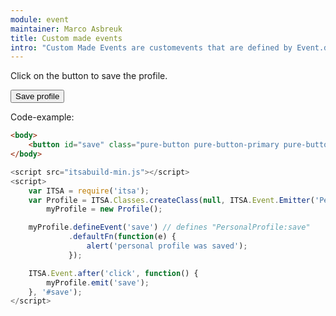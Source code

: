 ```yaml
---
module: event
maintainer: Marco Asbreuk
title: Custom made events
intro: "Custom Made Events are customevents that are defined by Event.defineEvent(). They differ from DOM-events in a way that they have to be defined manually by the programmer; DOM-events are customevents which are created automaticly."
---
```


Click on the button to save the profile.

<button id="save" class="pure-button pure-button-primary pure-button-bordered">Save profile</button>

Code-example:

```html
<body>
    <button id="save" class="pure-button pure-button-primary pure-button-bordered">Save profile</button>
</body>
```

```js
<script src="itsabuild-min.js"></script>
<script>
    var ITSA = require('itsa');
    var Profile = ITSA.Classes.createClass(null, ITSA.Event.Emitter('PersonalProfile')),
        myProfile = new Profile();

    myProfile.defineEvent('save') // defines "PersonalProfile:save"
             .defaultFn(function(e) {
                 alert('personal profile was saved');
             });

    ITSA.Event.after('click', function() {
        myProfile.emit('save');
    }, '#save');
</script>
```


<script src="../../dist/itsabuild-min.js"></script>
<script>
    var ITSA = require('itsa');
    var Profile = ITSA.Classes.createClass(null, ITSA.Event.Emitter('PersonalProfile')),
        myProfile = new Profile();

    myProfile.defineEvent('save') // defines "PersonalProfile:save"
             .defaultFn(function(e) {
                 alert('personal profile was saved');
             });

    ITSA.Event.after('click', function() {
        myProfile.emit('save');
    }, '#save');
</script>